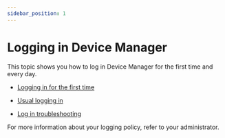 ```yaml
---
sidebar_position: 1
---
```


# Logging in Device Manager

This topic shows you how to log in Device Manager for the first time and
every day.

- [Logging in for the first time](log-in-first-time.md)

- [Usual logging in](usual-logging-in.md)

- [Log in troubleshooting](log-in-troubleshooting.md)

For more information about your logging policy, refer to your
administrator.
